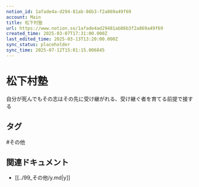 ```yaml
---
notion_id: 1afade4a-d294-81ab-86b3-f2a869a49f69
account: Main
title: 松下村塾
url: https://www.notion.so/1afade4ad29481ab86b3f2a869a49f69
created_time: 2025-03-07T17:31:00.000Z
last_edited_time: 2025-03-13T13:20:00.000Z
sync_status: placeholder
sync_time: 2025-07-12T15:01:15.006845
---
```

# 松下村塾

自分が死んでもその志はその先に受け継がれる、受け継ぐ者を育てる前提で接する



## タグ

#その他 

## 関連ドキュメント

- [[../99_その他/y.md|y]]
